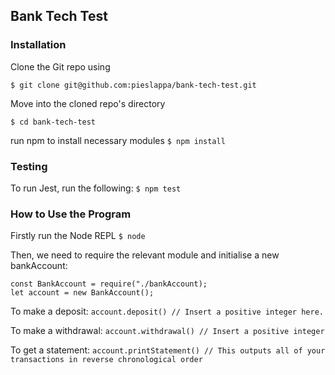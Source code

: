 ## Bank Tech Test

### Installation

Clone the Git repo using

`$ git clone git@github.com:pieslappa/bank-tech-test.git`

Move into the cloned repo's directory

`$ cd bank-tech-test`

run npm to install necessary modules
`$ npm install`

### Testing

To run Jest, run the following:
`$ npm test`

### How to Use the Program

Firstly run the Node REPL
`$ node`

Then, we need to require the relevant module and initialise a new bankAccount:

```
const BankAccount = require("./bankAccount);
let account = new BankAccount();
```

To make a deposit:
`account.deposit() // Insert a positive integer here.`

To make a withdrawal:
`account.withdrawal() // Insert a positive integer`

To get a statement:
`account.printStatement() // This outputs all of your transactions in reverse chronological order`
